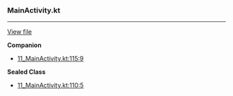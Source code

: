 ### MainActivity.kt
---
[View file](../../precision_analyzed/11_MainActivity.kt)

**Companion**

 - [11_MainActivity.kt:115:9](../../precision_analyzed/11_MainActivity.kt#L115)

**Sealed Class**

 - [11_MainActivity.kt:110:5](../../precision_analyzed/11_MainActivity.kt#L110)
